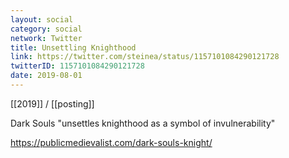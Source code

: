 ```yaml
---
layout: social
category: social
network: Twitter
title: Unsettling Knighthood
link: https://twitter.com/steinea/status/1157101084290121728
twitterID: 1157101084290121728
date: 2019-08-01
---
```


[[2019]] / [[posting]]

Dark Souls "unsettles knighthood as a symbol of invulnerability"

<https://publicmedievalist.com/dark-souls-knight/>
